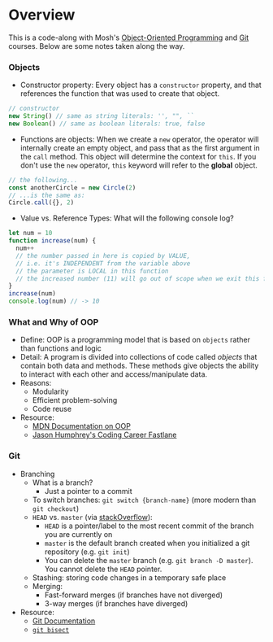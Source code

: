# Overview

This is a code-along with Mosh's [Object-Oriented Programming](https://codewithmosh.com/p/object-oriented-programming-in-javascript) and [Git](https://codewithmosh.com/courses/1120640) courses. Below are some notes taken along the way.

### Objects

- Constructor property: 
Every object has a `constructor` property, and that references the function that was used to create that object.
```js
// constructor
new String() // same as string literals: '', "", ``
new Boolean() // same as boolean literals: true, false
```

- Functions are objects:
When we create a `new` operator, the operator will internally create an empty object, and pass that as the first argument in the `call` method. This object will determine the context for `this`.
If you don't use the `new` operator, `this` keyword will refer to the **global** object.
```js
// the following...
const anotherCircle = new Circle(2)
// ...is the same as:
Circle.call({}, 2)
```

- Value vs. Reference Types:
What will the following console log?
```js
let num = 10
function increase(num) {
  num++
  // the number passed in here is copied by VALUE, 
  // i.e. it's INDEPENDENT from the variable above
  // the parameter is LOCAL in this function
  // the increased number (11) will go out of scope when we exit this function
}
increase(num)
console.log(num) // -> 10
```

### What and Why of OOP
- Define: OOP is a programming model that is based on `objects` rather than functions and logic
- Detail: A program is divided into collections of code called *objects* that contain both data and methods. These methods give objects the ability to interact with each other and access/manipulate data.
- Reasons:
  - Modularity
  - Efficient problem-solving
  - Code reuse
- Resource: 
  - [MDN Documentation on OOP](https://developer.mozilla.org/en-US/docs/Learn/JavaScript/Objects/Object-oriented_JS)
  - [Jason Humphrey's Coding Career Fastlane](https://codingcareerfastlane.com/free-content/?utm_source=ActiveCampaign&utm_medium=email&utm_content=OOP+interview+questions+deep+dive&utm_campaign=oop+Interview+questions)

### Git
- Branching
  - What is a branch?
    - Just a pointer to a commit
  - To switch branches: `git switch {branch-name}` (more modern than `git checkout`)
  - `HEAD` vs. `master` (via [stackOverflow](https://stackoverflow.com/questions/4386959/difference-between-head-and-master/32765225#:~:text=The%20simple%20answer%20is%20that,cannot%20delete%20the%20HEAD%20pointer.)):
    - `HEAD` is a pointer/label to the most recent commit of the branch you are currently on
    - `master` is the default branch created when you initialized a git repository (e.g. `git init`)
    - You can delete the `master` branch (e.g. `git branch -D master`). You cannot delete the `HEAD` pointer.
  - Stashing: storing code changes in a temporary safe place
  - Merging:
    - Fast-forward merges (if branches have not diverged)
    - 3-way merges (if branches have diverged)
- Resource:
  - [Git Documentation](https://git-scm.com/docs)
  - [`git bisect`](https://www.metaltoad.com/blog/beginners-guide-git-bisect-process-elimination)